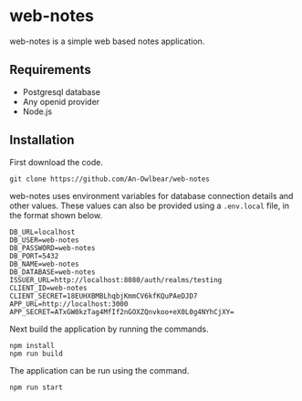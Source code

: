 # web-notes
web-notes is a simple web based notes application.

## Requirements
- Postgresql database
- Any openid provider
- Node.js

## Installation
First download the code.

```
git clone https://github.com/An-Owlbear/web-notes
```

web-notes uses environment variables for database connection details and other values.
These values can also be provided using a `.env.local` file, in the format shown below.

```
DB_URL=localhost
DB_USER=web-notes
DB_PASSWORD=web-notes
DB_PORT=5432
DB_NAME=web-notes
DB_DATABASE=web-notes
ISSUER_URL=http://localhost:8080/auth/realms/testing
CLIENT_ID=web-notes
CLIENT_SECRET=18EUHXBMBLhqbjKmmCV6kfKQuPAeDJD7
APP_URL=http://localhost:3000
APP_SECRET=ATxGW0kzTag4MfIf2nGOXZQnvkoo+eX0L0g4NYhCjXY=
```

Next build the application by running the commands.

```
npm install
npm run build
```

The application can be run using the command.

```
npm run start
```